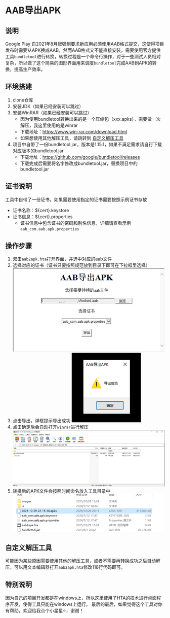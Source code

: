 # AAB导出APK

## 说明

Google Play 自2021年8月起强制要求新应用必须使用AAB格式提交，这使得项目发布时需要从APK换成AAB，然而AAB格式又不能直接安装，需要使用官方提供工具`bundletool`进行转换，转换过程是一个命令行操作，对于一些测试人员相对复杂，所以做了这个简易的图形界面用来调度`bundletool`完成AAB到APK的转换，提高生产效率。

## 环境搭建

1. clone仓库
2. 安装JDK（如果已经安装可以跳过）
3. 安装WinRAR（如果已经安装可以跳过）
    * 因为使用bundletool转换出来的是一个压缩包（xxx.apks），需要做一次解压，我这里使用的是winrar
    * 下载地址：https://www.win-rar.com/download.html
    * 如果想使用其他解压工具，请跳转到 [自定义解压工具](#自定义解压工具)
4. 项目中自带了一份bundletool.jar，版本是1.15.1，如果不满足需求请自行下载对应版本的bundletool.jar
    * 下载地址：https://github.com/google/bundletool/releases
    * 下载完成后需要将名字修改成bundletool.jar，替换项目中的bundletool.jar

## 证书说明

工具中自带了一份证书，如果需要使用指定的证书需要按照示例证书存放

* 证书名称：${cert}.keystore
* 证书信息：${cert}.properties
    * 证书信息中包含证书的密码和别名信息，详细请查看示例`aab_com.aab.apk.properties`

## 操作步骤

1. 双击`aab2apk.hta`打开界面，并选中对应的aab文件
2. 选择对应的证书（证书只要按照规范放到目录下即可在下拉框里选择）
![](images/step1.png)
3. 点击导出，弹框提示导出成功
![](images/step2.png)
4. 点击确定后会自动打开`winrar`进行解压
![](images/step3.png)
5. 转换后的APK文件会按照时间命名放入工具目录中
![](images/step4.png)

## 自定义解压工具

可能因为某些原因需要使用其他的解压工具，或者不需要再转换成功之后自动解压，可以用文本编辑器打开`aab2apk.hta`修改118行代码即可。

## 特别说明

因为自己的项目开发都是在windows上，所以这里使用了HTA的技术进行桌面程序开发，使得工具只能在windows上运行。
最后的最后，如果觉得这个工具对你有帮助，欢迎给我点个小星星⭐️，谢谢！
